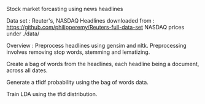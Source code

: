 Stock market forcasting using news headlines

Data set : Reuter's, NASDAQ
Headlines downloaded from : https://github.com/philipperemy/Reuters-full-data-set
NASDAQ prices under ./data/

Overview :
Preprocess headlines using gensim and nltk. Preprocessing involves removing stop words, stemming and lematizing.

Create a bag of words from the headlines, each headline being a document, across all dates.

Generate a tfidf probability using the bag of words data.

Train LDA using the tfid distribution.





